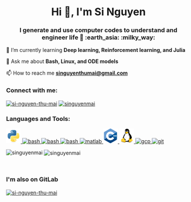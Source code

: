 <h1 align="center">Hi 👋, I'm Si Nguyen</h1>
<h3 align="center">I generate and use computer codes to understand and engineer life 🦠 :earth_asia: :milky_way: </h3>

🌱 I’m currently learning **Deep learning, Reinforcement learning, and Julia**

💬 Ask me about **Bash, Linux, and ODE models**

📫 How to reach me **singuyenthumai@gmail.com**

<h3 align="left">Connect with me:</h3>
<p align="left">
  <a href="https://linkedin.com/in/si-nguyen-thu-mai" target="blank"><img align="center" src="https://raw.githubusercontent.com/rahuldkjain/github-profile-readme-generator/master/src/images/icons/Social/linked-in-alt.svg" alt="si-nguyen-thu-mai" height="30" width="40" /></a>
  <a href="https://twitter.com/SiNguyenMai" target="blank"><img align="center" src="https://raw.githubusercontent.com/rahuldkjain/github-profile-readme-generator/master/src/images/icons/Social/twitter.svg" alt="singuyenmai" height="30" width="40" /></a>
</p>

<h3 align="left">Languages and Tools:</h3>
<p align="left"> 
  <a href="https://www.python.org" target="_blank" rel="noreferrer"> <img src="https://raw.githubusercontent.com/devicons/devicon/master/icons/python/python-original.svg" alt="python" width="40" height="40"/> </a> 
  <a href="https://www.gnu.org/software/bash/" target="_blank" rel="noreferrer"> <img src="https://www.vectorlogo.zone/logos/gnu_bash/gnu_bash-icon.svg" alt="bash" width="40" height="40"/> </a>
  <a href="https://www.r-project.org/" target="_blank" rel="noreferrer"> <img src="https://www.r-project.org/logo/Rlogo.svg" alt="bash" width="40" height="40"/> </a>
  <a href="https://www.wolfram.com/mathematica/" target="_blank" rel="noreferrer"> <img src="https://upload.wikimedia.org/wikipedia/commons/2/20/Mathematica_Logo.svg" alt="bash" width="40" height="40"/> </a>
  <a href="https://www.mathworks.com/" target="_blank" rel="noreferrer"> <img src="https://upload.wikimedia.org/wikipedia/commons/2/21/Matlab_Logo.png" alt="matlab" width="40" height="40"/> </a>
  <a href="https://www.w3schools.com/cpp/" target="_blank" rel="noreferrer"> <img src="https://raw.githubusercontent.com/devicons/devicon/master/icons/cplusplus/cplusplus-original.svg" alt="cplusplus" width="40" height="40"/> </a>
  <a href="https://www.linux.org/" target="_blank" rel="noreferrer"> <img src="https://raw.githubusercontent.com/devicons/devicon/master/icons/linux/linux-original.svg" alt="linux" width="40" height="40"/> </a> 
  <a href="https://cloud.google.com" target="_blank" rel="noreferrer"> <img src="https://www.vectorlogo.zone/logos/google_cloud/google_cloud-icon.svg" alt="gcp" width="40" height="40"/> </a> 
  <a href="https://git-scm.com/" target="_blank" rel="noreferrer"> <img src="https://www.vectorlogo.zone/logos/git-scm/git-scm-icon.svg" alt="git" width="40" height="40"/> </a> 
</p>

<p><img align="left" src="https://github-readme-stats.vercel.app/api?username=singuyenmai&show_icons=true&locale=en&include_all_commits=true&count_private=true" alt="singuyenmai" /></p>

<p>&nbsp;<img align="center" src="https://github-readme-stats.vercel.app/api/top-langs?username=singuyenmai&show_icons=true&locale=en&layout=compact&include_all_commits=true&count_private=true" alt="singuyenmai" /></p>

<br>

<h3 align="left">I'm also on GitLab</h3>
<p align="left">
  <a href="https://gitlab.com/singuyenmai" target="blank"><img align="center" src="https://cdn.worldvectorlogo.com/logos/gitlab.svg" alt="si-nguyen-thu-mai" height="30" width="40" /></a>
</p>
